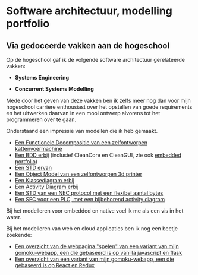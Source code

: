 # Software architectuur, modelling portfolio

## Via gedoceerde vakken aan de hogeschool

Op de hogeschool gaf ik de volgende software architectuur gerelateerde vakken:

- **Systems Engineering**

- **Concurrent Systems Modelling**

Mede door het geven van deze vakken ben ik zelfs meer nog dan voor mijn hogeschool carrière enthousiast over het opstellen van goede requirements en het uitwerken daarvan in een mooi ontwerp alvorens tot het programmeren over te gaan.

Onderstaand een impressie van modellen die ik heb gemaakt.

- [Een Functionele Decompositie van een zelfontworpen kattenvoermachine](./img/Logical_View_Kattenvoermachine.svg)
- [Een BDD erbij](./img/kattenvoermachine.svg) (inclusief CleanCore en CleanGUI, zie ook [embedded portfolio](../c++/embedded/embedded.md))
- [Een STD ervan](./img/Kattenvoermachine-STD-Pet-In-Tunnel-Detector.svg)
- [Een Object Model van een zelfontworpen 3d printer](./img/3dPrinter_Totaal_OM.svg)
- [Een Klassediagram erbij](./img/3dPrinter_Totaal_CD.svg)
- [Een Activity Diagram erbij](./img/3dPrinter_Totaal-ACT-Printen.svg)
- [Een STD van een NEC protocol met een flexibel aantal bytes](./img/NEC_protocol_met_geflexibiliseerd_aantal_bytes.svg)
- [Een SFC voor een PLC, met een bijbehorend activity diagram](./img/activity_diagram_en_SFC_voor_PLC.svg)

Bij het modelleren voor embedded en native voel ik me als een vis in het water.

Bij het modelleren van web en cloud applicaties ben ik nog een beetje zoekende:

- [Een overzicht van de webpagina "spelen" van een variant van mijn gomoku-webapp, een die gebaseerd is op vanilla javascript en flask](./img/gomoku_webapp_design-PD-Spelen.svg)
- [Een overzicht van een variant van mijn gomoku-webapp, een die gebaseerd is op React en Redux](./img/gomoku_webapp_design-ReduxToolkit-Overview.svg)


